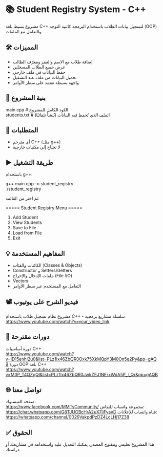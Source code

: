 # 📚 Student Registry System - C++

مشروع بسيط بلغة C++ لتسجيل بيانات الطلاب باستخدام البرمجة كائنية التوجه (OOP) والتعامل مع الملفات.

## 🛠️ المميزات

- إضافة طلاب مع الاسم والعمر ومعرّف الطالب
- عرض جميع الطلاب المسجلين
- حفظ البيانات في ملف خارجي
- تحميل البيانات من ملف عند التشغيل
- واجهة بسيطة تعتمد على سطر الأوامر

## 📂 بنية المشروع

main.cpp         # الكود الكامل للمشروع  
students.txt     # الملف الذي تُحفظ فيه البيانات (يُنشأ تلقائيًا)

## 🔧 المتطلبات

- أي مترجم C++ (مثل g++)
- لا تحتاج إلى مكتبات خارجية

## ▶️ طريقة التشغيل

باستخدام g++:

g++ main.cpp -o student_registry  
./student_registry

ثم اختر من القائمة:

===== Student Registry Menu =====  
1. Add Student  
2. View Students  
3. Save to File  
4. Load from File  
0. Exit  

## 💡 المفاهيم المستخدمة

- الكائنات والفئات (Classes & Objects)
- Constructor و Setters/Getters
- ملفات الإدخال والإخراج (File I/O)
- Vectors
- التعامل مع المستخدم عبر سطر الأوامر

## 📽️ فيديو الشرح على يوتيوب

مشروع نظام تسجيل طلاب باستخدام C++ - سلسلة مشاريع برمجية  
https://www.youtube.com/watch?v=your_video_link

## 🧠 دورات مقترحة

دورة أساسيات C++  
https://www.youtube.com/watch?v=iD15enhI2u0&list=PLz1Ix46ZbQR0Oxk75XkMQpY3M0On5e2Py&pp=gAQB
دورة OOP بلغة C++  
https://www.youtube.com/watch?v=M3P_T4QZqQI&list=PLz1Ix46ZbQR0JwkZEJ1NErxWdA5P_I_Qr&pp=gAQB
## 🌐 تواصل معنا

صفحة الفيسبوك:  
https://www.facebook.com/MMTsCommunity/
مجموعة واتساب للنقاش:  
https://chat.whatsapp.com/G8TJUOBcHrA2uX7iIFysvD
قناة واتساب للإعلانات:  
https://whatsapp.com/channel/0029VakpdPzDZ4LcLHj17Z38
## ✅ الحقوق

هذا المشروع تعليمي ومفتوح المصدر. يمكنك التعديل عليه واستخدامه في مشاريعك أو دراستك.
